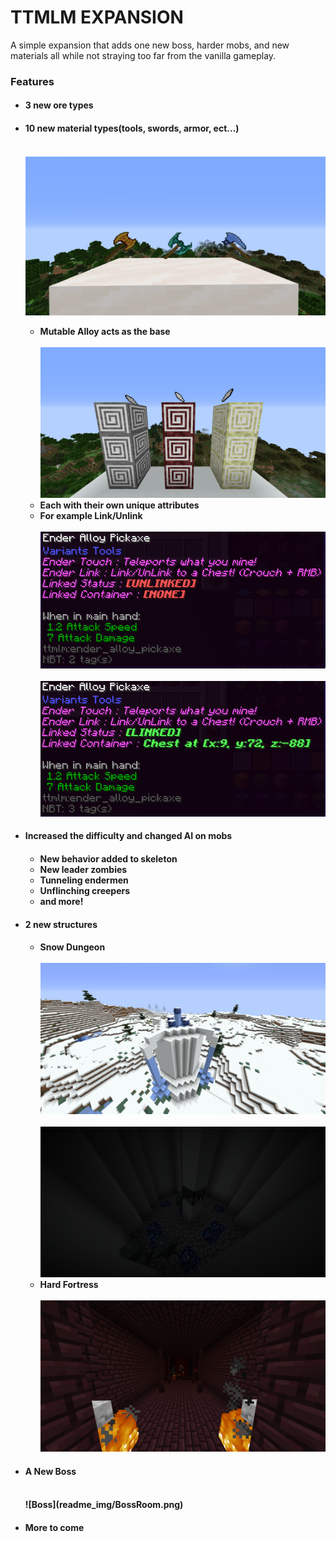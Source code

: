 # TTMLM EXPANSION
A simple expansion that adds one new boss, harder mobs, and new materials all while not straying too far from the vanilla gameplay.

### Features
* <h4>3 new ore types<h4>
* <h4>10 new material types(tools, swords, armor, ect...)<h4>

  <br>![Axes](readme_img/Axes.png)</br>
   * Mutable Alloy acts as the base  
     <br>![Alloy](readme_img/MutableOres.png)</br>
   * Each with their own unique attributes
   * For example Link/Unlink  
     <br>![Unlink](readme_img/unlink.PNG)</br>
     <br>![Link](readme_img/link.PNG)</br>


* <h4>Increased the difficulty and changed AI on mobs<h4>

   * New behavior added to skeleton
   * New leader zombies
   * Tunneling endermen
   * Unflinching creepers
   * and more!

* <h4>2 new structures<h4>

   * Snow Dungeon  
     <br>![Snow](readme_img/Snowdungeon.png)</br>
     <br>![Snow](readme_img/SnowdunegonInside.png)</br>
   * Hard Fortress  
     <br>![Snow](readme_img/HardFortress.png)</br>

* <h4>A New Boss<h4>
  <br>![Boss](readme_img/BossRoom.png)</br>

* <h4>More to come<h4>

